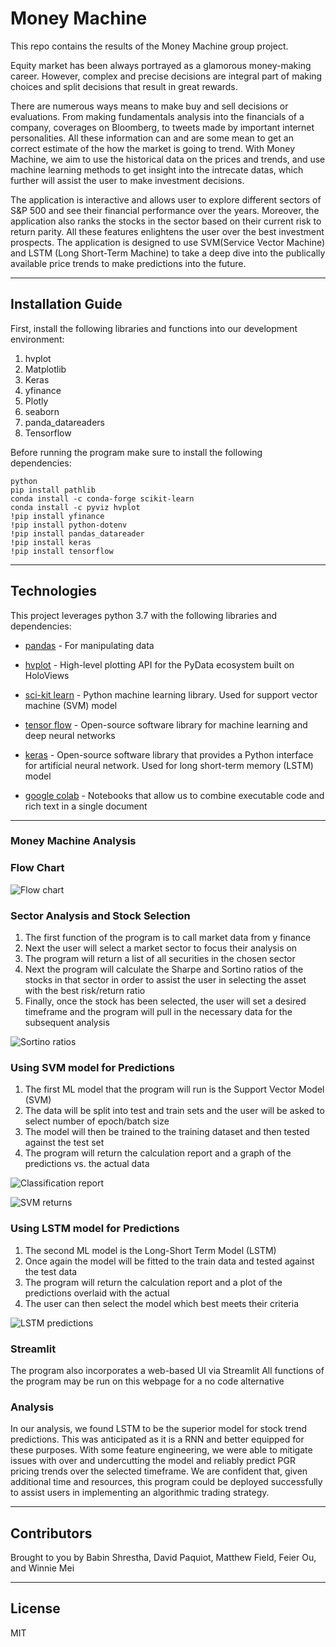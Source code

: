 # Money Machine

This repo contains the results of the Money Machine group project. 
<br />

</p>

Equity market has been always portrayed as a glamorous money-making career. However, complex and precise decisions are integral part of making choices and split decisions that result in great rewards.

There are numerous ways means to make buy and sell decisions or evaluations. From making fundamentals analysis into the financials of a company, coverages on Bloomberg, to tweets made by important internet personalities. All these information can and are some mean to get an correct estimate of the how the market is going to trend.
With Money Machine, we aim to use the historical data on the prices and trends, and use machine learning methods to get insight into the intrecate datas, which further will assist the user to make investment decisions.

The application is interactive and allows user to explore different sectors of S&P 500 and see their financial performance over the years. Moreover, the application also ranks the stocks in the sector based on their current risk to return parity. All these features enlightens the user over the best investment prospects.
The application is designed to use SVM(Service Vector Machine) and LSTM (Long Short-Term Machine) to take a deep dive into the publically available price trends to make predictions into the future.

</font>

---

## Installation Guide

First, install the following libraries and functions into our development environment:
1. hvplot
2. Matplotlib
3. Keras
4. yfinance
5. Plotly
6. seaborn
7. panda_datareaders
8. Tensorflow

Before running the program make sure to install the following dependencies:

    python
    pip install pathlib
    conda install -c conda-forge scikit-learn
    conda install -c pyviz hvplot
    !pip install yfinance
    !pip install python-dotenv
    !pip install pandas_datareader
    !pip install keras
    !pip install tensorflow

---

## Technologies

This project leverages python 3.7 with the following libraries and dependencies:

* [pandas](https://github.com/pandas-dev/pandas) - For manipulating data

* [hvplot](https://github.com/holoviz/hvplot) - High-level plotting API for the PyData ecosystem built on HoloViews

* [sci-kit learn](https://github.com/scikit-learn/scikit-learn) - Python machine learning library. Used for support vector machine (SVM) model

* [tensor flow](https://github.com/tensorflow/tensorflow) - Open-source software library for machine learning and deep neural networks

* [keras](https://github.com/keras-team/keras) - Open-source software library that provides a Python interface for artificial neural network. Used for long short-term memory (LSTM) model

* [google colab](https://github.com/googlecolab/colabtools) - Notebooks that allow us to combine executable code and rich text in a single document

---

### **Money Machine Analysis**

### **Flow Chart**
![Flow chart](/images/chartflow.png)

### **Sector Analysis and Stock Selection**

1. The first function of the program is to call market data from y finance
2. Next the user will select a market sector to focus their analysis on
3. The program will return a list of all securities in the chosen sector
4. Next the program will calculate the Sharpe and Sortino ratios of the stocks in that sector in order to assist the user in selecting the asset with the best risk/return ratio
5. Finally, once the stock has been selected, the user will set a desired timeframe and the program will pull in the necessary data for the subsequent analysis

![Sortino ratios](./images/sortinoratios.png)

### **Using SVM model for Predictions**
1. The first ML model that the program will run is the Support Vector Model (SVM)
2. The data will be split into test and train sets and the user will be asked to select number of epoch/batch size
3. The model will then be trained to the training dataset and then tested against the test set
4. The program will return the calculation report and a graph of the predictions vs. the actual data

![Classification report](./images/classificationreport.png)


![SVM returns](/images/svmreturns.png)

### **Using LSTM model for Predictions**
1. The second ML model is the Long-Short Term Model (LSTM)
2. Once again the model will be fitted to the train data and tested against the test data
3. The program will return the calculation report and a plot of the predictions overlaid with the actual
4. The user can then select the model which best meets their criteria

![LSTM predictions](./images/streamlitpic.png)

### **Streamlit**
The program also incorporates a web-based UI via Streamlit
All functions of the program may be run on this webpage for a no code alternative

### **Analysis**
In our analysis, we found LSTM to be the superior model for stock trend predictions. This was anticipated as it is a RNN and better equipped for these purposes. With some feature engineering, we were able to mitigate issues with over and undercutting the model and reliably predict PGR pricing trends over the selected timeframe. We are confident that, given additional time and resources, this program could be deployed successfully to assist users in implementing an algorithmic trading strategy.


---
## Contributors

Brought to you by Babin Shrestha, David Paquiot, Matthew Field, Feier Ou, and Winnie Mei 

---
## License

MIT

